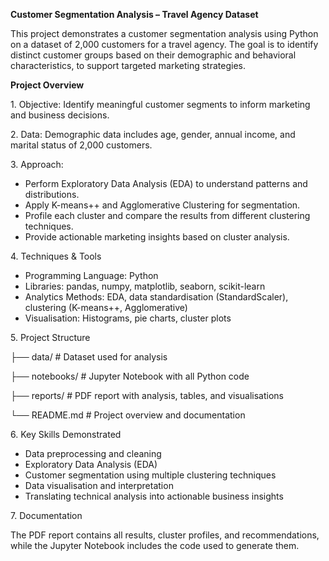 **Customer Segmentation Analysis – Travel Agency Dataset**



This project demonstrates a customer segmentation analysis using Python on a dataset of 2,000 customers for a travel agency. The goal is to identify distinct customer groups based on their demographic and behavioral characteristics, to support targeted marketing strategies.



**Project Overview**



1\. Objective: Identify meaningful customer segments to inform marketing and business decisions.



2\. Data: Demographic data includes age, gender, annual income, and marital status of 2,000 customers.



3\. Approach:



* Perform Exploratory Data Analysis (EDA) to understand patterns and distributions.
* Apply K-means++ and Agglomerative Clustering for segmentation.
* Profile each cluster and compare the results from different clustering techniques.
* Provide actionable marketing insights based on cluster analysis.



4\. Techniques \& Tools

* Programming Language: Python
* Libraries: pandas, numpy, matplotlib, seaborn, scikit-learn
* Analytics Methods: EDA, data standardisation (StandardScaler), clustering (K-means++, Agglomerative)
* Visualisation: Histograms, pie charts, cluster plots



5\. Project Structure

├── data/                # Dataset used for analysis

├── notebooks/           # Jupyter Notebook with all Python code

├── reports/             # PDF report with analysis, tables, and visualisations

└── README.md            # Project overview and documentation



6\. Key Skills Demonstrated

* Data preprocessing and cleaning
* Exploratory Data Analysis (EDA)
* Customer segmentation using multiple clustering techniques
* Data visualisation and interpretation
* Translating technical analysis into actionable business insights



7\. Documentation

The PDF report contains all results, cluster profiles, and recommendations, while the Jupyter Notebook includes the code used to generate them.


